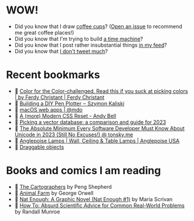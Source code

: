 # WOW!

- Did you know that I draw [coffee cups](https://papercups.mamuso.net/)? ([Open an issue](https://github.com/mamuso/papercups/issues) to recommend me great coffee places!)
- Did you know that I'm trying to build [a time machine](https://github.com/mamuso/fluxcapacitor)?
- Did you know that I post rather insubstantial things [in my feed](https://feed.mamuso.net/)?
- Did you know that [I don't tweet much](https://twitter.com/mamuso)?

# Recent bookmarks

- 👀 [Color for the Color-challenged. Read this if you suck at picking colors | by Ferdy Christant | Ferdy Christant](https://ferdychristant.com/color-for-the-color-challenged-884c7aa04a56)
- 👀 [Building a DIY Pen Plotter ‒ Szymon Kaliski](https://szymonkaliski.com/writing/2023-10-02-building-a-diy-pen-plotter/#electronics)
- 👀 [macOS web apps | @mdo](https://markdotto.com/2023/10/01/macos-web-apps/)
- 👀 [A (more) Modern CSS Reset - Andy Bell](https://andy-bell.co.uk/a-more-modern-css-reset/)
- 👀 [Picking a vector database: a comparison and guide for 2023](https://benchmark.vectorview.ai/vectordbs.html)
- 👀 [The Absolute Minimum Every Software Developer Must Know About Unicode in 2023 (Still No Excuses!) @ tonsky.me](https://tonsky.me/blog/unicode/)
- 👀 [Anglepoise Lamps | Wall, Ceiling & Table Lamps | Anglepoise USA](https://www.anglepoise.com/usa/)
- 👀 [Draggable objects](https://www.redblobgames.com/making-of/draggable/)


# Books and comics I am reading

- 📘 [The Cartographers](https://www.goodreads.com/book/show/56224531) by Peng Shepherd
- 📘 [Animal Farm](https://www.goodreads.com/book/show/8349198) by George Orwell
- 📘 [Nat Enough: A Graphic Novel (Nat Enough #1)](https://www.goodreads.com/book/show/45714795) by Maria Scrivan
- 📘 [How To: Absurd Scientific Advice for Common Real-World Problems](https://www.goodreads.com/book/show/43851501) by Randall Munroe

